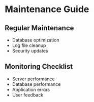 # Maintenance Guide

## Regular Maintenance
- Database optimization
- Log file cleanup
- Security updates

## Monitoring Checklist
- Server performance
- Database performance
- Application errors
- User feedback

